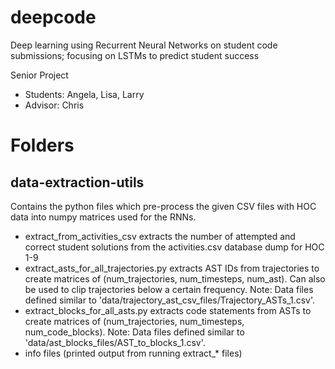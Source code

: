 # deepcode
Deep learning using Recurrent Neural Networks on student code submissions; focusing on LSTMs to predict student success

Senior Project
- Students: Angela, Lisa, Larry
- Advisor: Chris

# Folders

## data-extraction-utils
Contains the python files which pre-process the given CSV files with HOC data into numpy matrices used for the RNNs.
- extract_from_activities_csv extracts the number of attempted and correct student solutions from the activities.csv database dump for HOC 1-9
- extract_asts_for_all_trajectories.py extracts AST IDs from trajectories to create matrices of (num_trajectories, num_timesteps, num_ast). Can also be used to clip trajectories below a certain frequency. Note: Data files defined similar to 'data/trajectory_ast_csv_files/Trajectory_ASTs_1.csv'.
- extract_blocks_for_all_asts.py extracts code statements from ASTs to create matrices of (num_trajectories, num_timesteps, num_code_blocks). Note: Data files defined similar to 'data/ast_blocks_files/AST_to_blocks_1.csv'.
- info files (printed output from running extract_* files)